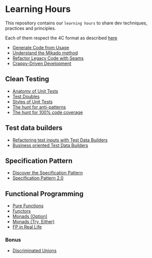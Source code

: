 # Learning Hours
This repository contains our `learning hours` to share dev techniques, practices and principles.

Each of them respect the 4C format as described [here](https://www.sammancoaching.org/)

- [Generate Code from Usage](generate-code-from-usage/Facilitation.md)
- [Understand the Mikado method](mikado-method/step-1/Facilitation.md)
- [Refactor Legacy Code with Seams](Seam-TripService/README.md)
- [Crappy-Driven Development](crappy-driven-development/Facilitation.md)

## Clean Testing
- [Anatomy of Unit Tests](clean-testing/1-test-anatomy/Facilitation.md)
- [Test Doubles](clean-testing/4-test-doubles/Facilitation.md)
- [Styles of Unit Tests](clean-testing/6-styles-of-unit-tests/Facilitation.md)
- [The hunt for anti-patterns](clean-testing/7-anti-patterns/Facilitation.md)
- [The hunt for 100% code coverage](clean-testing/8-hunt-to-100percent-coverage/Facilitation.md)

## Test data builders
- [Refactoring test inputs with Test Data Builders](test-data-builders/refactoring-test-inputs-with-test-data-builders/Facilitation.md)
- [Business oriented Test Data Builders](test-data-builders/business-oriented-test-data-builders/Facilitation.md)

## Specification Pattern
- [Discover the Specification Pattern](specification-pattern/discover-specification-pattern/Facilitation.md)
- [Specification Pattern 2.0](specification-pattern/specification-2.0/Facilitation.md)

## Functional Programming
- [Pure Functions](functional-programming/1-pure-functions/Facilitation.md)
- [Functors](functional-programming/2-functors/Facilitation.md)
- [Monads (Option)](functional-programming/3-monads-part1/Facilitation.md)
- [Monads (Try, Either)](functional-programming/4-monads-part2/Facilitation.md)
- [FP in Real Life](functional-programming/5-real-life-example/Facilitation.md)

### Bonus
- [Discriminated Unions](functional-programming/6-discriminated-unions/Facilitation.md)
